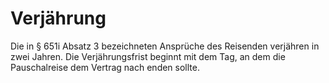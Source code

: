 # Verjährung

Die in § 651i Absatz 3 bezeichneten Ansprüche des Reisenden verjähren in zwei Jahren. Die Verjährungsfrist beginnt mit dem Tag, an dem die Pauschalreise dem Vertrag nach enden sollte. 

